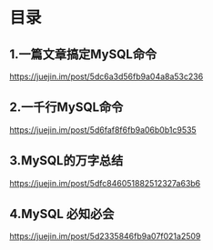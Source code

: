 # 目录

## 1.一篇文章搞定MySQL命令
https://juejin.im/post/5dc6a3d56fb9a04a8a53c236

## 2.一千行MySQL命令
https://juejin.im/post/5d6faf8f6fb9a06b0b1c9535

## 3.MySQL的万字总结
https://juejin.im/post/5dfc846051882512327a63b6

## 4.MySQL 必知必会
https://juejin.im/post/5d2335846fb9a07f021a2509